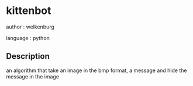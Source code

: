 # kittenbot

author : welkenburg

language : python

## Description
an algorithm that take an image in the bmp format, a message and hide the message in the image 